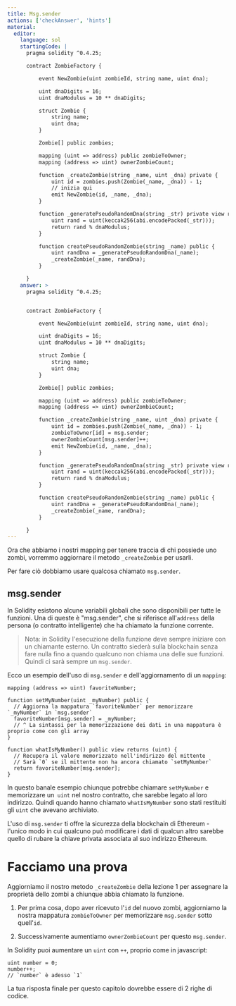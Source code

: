 ```yaml
---
title: Msg.sender
actions: ['checkAnswer', 'hints']
material:
  editor:
    language: sol
    startingCode: |
      pragma solidity ^0.4.25;

      contract ZombieFactory {

          event NewZombie(uint zombieId, string name, uint dna);

          uint dnaDigits = 16;
          uint dnaModulus = 10 ** dnaDigits;

          struct Zombie {
              string name;
              uint dna;
          }

          Zombie[] public zombies;

          mapping (uint => address) public zombieToOwner;
          mapping (address => uint) ownerZombieCount;

          function _createZombie(string _name, uint _dna) private {
              uint id = zombies.push(Zombie(_name, _dna)) - 1;
              // inizia qui
              emit NewZombie(id, _name, _dna);
          }

          function _generatePseudoRandomDna(string _str) private view returns (uint) {
              uint rand = uint(keccak256(abi.encodePacked(_str)));
              return rand % dnaModulus;
          }

          function createPseudoRandomZombie(string _name) public {
              uint randDna = _generatePseudoRandomDna(_name);
              _createZombie(_name, randDna);
          }

      }
    answer: >
      pragma solidity ^0.4.25;


      contract ZombieFactory {

          event NewZombie(uint zombieId, string name, uint dna);

          uint dnaDigits = 16;
          uint dnaModulus = 10 ** dnaDigits;

          struct Zombie {
              string name;
              uint dna;
          }

          Zombie[] public zombies;

          mapping (uint => address) public zombieToOwner;
          mapping (address => uint) ownerZombieCount;

          function _createZombie(string _name, uint _dna) private {
              uint id = zombies.push(Zombie(_name, _dna)) - 1;
              zombieToOwner[id] = msg.sender;
              ownerZombieCount[msg.sender]++;
              emit NewZombie(id, _name, _dna);
          }

          function _generatePseudoRandomDna(string _str) private view returns (uint) {
              uint rand = uint(keccak256(abi.encodePacked(_str)));
              return rand % dnaModulus;
          }

          function createPseudoRandomZombie(string _name) public {
              uint randDna = _generatePseudoRandomDna(_name);
              _createZombie(_name, randDna);
          }

      }
---
```


Ora che abbiamo i nostri mapping per tenere traccia di chi possiede uno zombi, vorremmo aggiornare il metodo `_createZombie` per usarli.

Per fare ciò dobbiamo usare qualcosa chiamato `msg.sender`.

## msg.sender

In Solidity esistono alcune variabili globali che sono disponibili per tutte le funzioni. Una di queste è "msg.sender", che si riferisce all'`address` della persona (o contratto intelligente) che ha chiamato la funzione corrente.

> Nota: in Solidity l'esecuzione della funzione deve sempre iniziare con un chiamante esterno. Un contratto siederà sulla blockchain senza fare nulla fino a quando qualcuno non chiama una delle sue funzioni. Quindi ci sarà sempre un `msg.sender`.

Ecco un esempio dell'uso di `msg.sender` e dell'aggiornamento di un `mapping`:

```
mapping (address => uint) favoriteNumber;

function setMyNumber(uint _myNumber) public {
  // Aggiorna la mappatura `favoriteNumber` per memorizzare `_myNumber` in `msg.sender`
  favoriteNumber[msg.sender] = _myNumber;
  // ^ La sintassi per la memorizzazione dei dati in una mappatura è proprio come con gli array
}

function whatIsMyNumber() public view returns (uint) {
  // Recupera il valore memorizzato nell'indirizzo del mittente
  // Sarà `0` se il mittente non ha ancora chiamato `setMyNumber`
  return favoriteNumber[msg.sender];
}
```

In questo banale esempio chiunque potrebbe chiamare `setMyNumber` e memorizzare un` uint` nel nostro contratto, che sarebbe legato al loro indirizzo. Quindi quando hanno chiamato `whatIsMyNumber` sono stati restituiti gli `uint` che avevano archiviato.

L'uso di `msg.sender` ti offre la sicurezza della blockchain di Ethereum - l'unico modo in cui qualcuno può modificare i dati di qualcun altro sarebbe quello di rubare la chiave privata associata al suo indirizzo Ethereum.

# Facciamo una prova

Aggiorniamo il nostro metodo `_createZombie` della lezione 1 per assegnare la proprietà dello zombi a chiunque abbia chiamato la funzione.

1. Per prima cosa, dopo aver ricevuto l'`id` del nuovo zombi, aggiorniamo la nostra mappatura `zombieToOwner` per memorizzare `msg.sender` sotto quell'`id`.

2. Successivamente aumentiamo `ownerZombieCount` per questo `msg.sender`.

In Solidity puoi aumentare un `uint` con `++`, proprio come in javascript:

```
uint number = 0;
number++;
// `number` è adesso `1`
```

La tua risposta finale per questo capitolo dovrebbe essere di 2 righe di codice.
